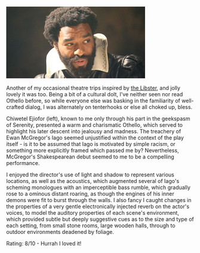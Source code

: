 <!--
.. title: Othello : Donmar Warehouse
.. slug: othello-donmar-warehouse
.. date: 2008-01-23 20:04:30-06:00
.. tags: Shows
.. category: Shows
.. link: 
.. description: 
.. type: text
-->


![Chiwetel Ejiofor's Othello](/files/2008/01/othello372.jpg)

Another of my occasional theatre trips inspired by [the
Libster](http://libbypenn.com), and jolly lovely it was too. Being a bit
of a cultural dolt, I've neither seen nor read Othello before, so while
everyone else was basking in the familiarity of well-crafted dialog, I
was alternately on tenterhooks or else all choked up, bless.

Chiwetel Ejiofor (left), known to me only through his part in the
geekspasm of Serenity, presented a warm and charismatic Othello, which
served to highlight his later descent into jealousy and madness. The
treachery of Ewan McGregor's Iago seemed unjustified within the context
of the play itself - is it to be assumed that Iago is motivated by
simple racism, or something more explicitly framed which passed me by?
Nevertheless, McGregor's Shakespearean debut seemed to me to be a
compelling performance.

I enjoyed the director's use of light and shadow to represent various
locations, as well as the acoustics, which augmented several of Iago's
scheming monologues with an imperceptible bass rumble, which gradually
rose to a ominous distant roaring, as though the engines of his inner
demons were fit to burst through the walls. I also fancy I caught
changes in the properties of a very gentle electronically injected
reverb on the actor's voices, to model the auditory properties of each
scene's environment, which provided subtle but deeply suggestive cues as
to the size and type of each setting, from small stone rooms, large
wooden halls, through to outdoor environments deadened by foliage.

Rating: 8/10 - Hurrah I loved it!